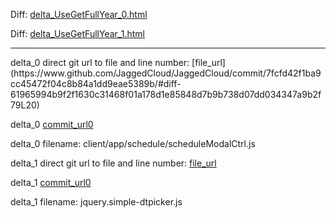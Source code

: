 Diff: [delta_UseGetFullYear_0.html](./delta_UseGetFullYear_0.html)

Diff: [delta_UseGetFullYear_1.html](./delta_UseGetFullYear_1.html)

<hr>
delta_0 direct git url to file and line number: [file_url](https://www.github.com/JaggedCloud/JaggedCloud/commit/7fcfd42f1ba9cc45472f04c8b84a1dd9eae5389b/#diff-61965994b9f2f1630c31468f01a178d1e85848d7b9b738d07dd034347a9b2f79L20)

delta_0 [commit_url0](https://www.github.com/JaggedCloud/JaggedCloud/commit/7fcfd42f1ba9cc45472f04c8b84a1dd9eae5389b)

delta_0 filename: client/app/schedule/scheduleModalCtrl.js



delta_1 direct git url to file and line number: [file_url](https://www.github.com/mugifly/jquery-simple-datetimepicker/commit/144c206a628613eeeba4dda6036f48c65670be49/#diff-20f0a7bd26715111a5bb4b1308e5f324a2d474ade1157a68e1aa94ff390bdca2L217)

delta_1 [commit_url0](https://www.github.com/mugifly/jquery-simple-datetimepicker/commit/144c206a628613eeeba4dda6036f48c65670be49)

delta_1 filename: jquery.simple-dtpicker.js



